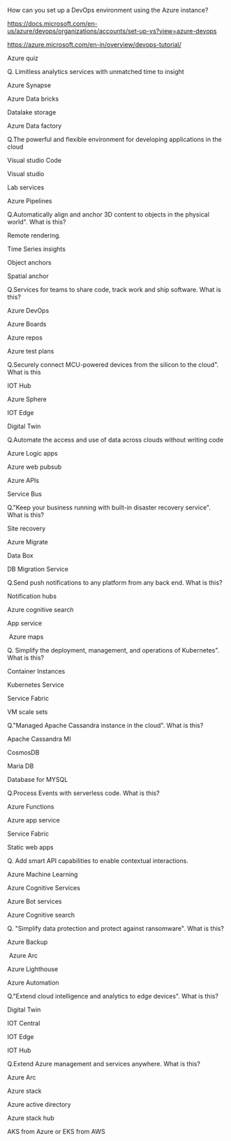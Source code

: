 How can you set up a DevOps environment using the Azure instance?

https://docs.microsoft.com/en-us/azure/devops/organizations/accounts/set-up-vs?view=azure-devops

https://azure.microsoft.com/en-in/overview/devops-tutorial/

Azure quiz

Q. Limitless analytics services with unmatched time to insight

Azure Synapse

Azure Data bricks

Datalake storage

Azure Data factory

Q.The powerful and flexible environment for developing applications in the cloud

Visual studio Code

Visual studio

Lab services

Azure Pipelines

Q.Automatically align and anchor 3D content to objects in the physical world". What is this?

Remote rendering.

Time Series insights

Object anchors

Spatial anchor

Q.Services for teams to share code, track work and ship software. What is this?

Azure DevOps

Azure Boards

Azure repos

Azure test plans

Q.Securely connect MCU-powered devices from the silicon to the cloud". What is this

IOT Hub

Azure Sphere

IOT Edge

Digital Twin

Q.Automate the access and use of data across clouds without writing code

Azure Logic apps

Azure web pubsub

Azure APIs

Service Bus

Q."Keep your business running with built-in disaster recovery service". What is this?

Site recovery

Azure Migrate

Data Box

DB Migration Service

Q.Send push notifications to any platform from any back end. What is this?

Notification hubs

Azure cognitive search

App service

 Azure maps

Q. Simplify the deployment, management, and operations of Kubernetes". What is this?

Container Instances

Kubernetes Service

Service Fabric

VM scale sets

Q."Managed Apache Cassandra instance in the cloud". What is this?

Apache Cassandra MI

CosmosDB

Maria DB

Database for MYSQL

Q.Process Events with serverless code. What is this?

Azure Functions

Azure app service

Service Fabric

Static web apps

Q. Add smart API capabilities to enable contextual interactions.

Azure Machine Learning

Azure Cognitive Services

Azure Bot services

Azure Cognitive search

Q. "Simplify data protection and protect against ransomware". What is this?

Azure Backup

 Azure Arc

Azure Lighthouse

Azure Automation

Q."Extend cloud intelligence and analytics to edge devices". What is this?

Digital Twin

IOT Central

IOT Edge

IOT Hub

Q.Extend Azure management and services anywhere. What is this?

Azure Arc

Azure stack

Azure active directory

Azure stack hub

AKS from Azure or EKS from AWS